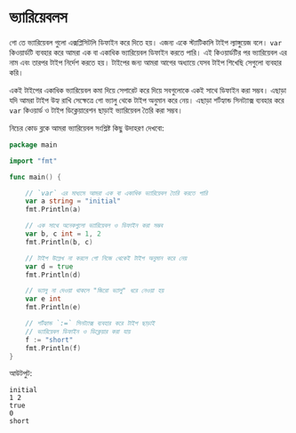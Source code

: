 # ভ্যারিয়েবলস

গো তে ভ্যারিয়েবল গুলো এক্সপ্লিসিটলি ডিফাইন করে দিতে হয়। এজন্য একে স্ট্যাটিকালি টাইপ ল্যাঙ্গুয়েজ বলে। `var` কিওয়ার্ডটি ব্যবহার করে আমরা এক বা একাধিক ভ্যারিয়েবল ডিফাইন করতে পারি। এই কিওয়ার্ডটির পর ভ্যারিয়েবল এর নাম এবং তারপর টাইপ নির্দেশ করতে হয়। টাইপের জন্য আমরা আগের অধ্যায়ে যেসব টাইপ শিখেছি সেগুলো ব্যবহার করি।

একই টাইপের একাধিক ভ্যারিয়েবল কমা দিয়ে সেপারেট করে দিয়ে সবগুলোকে একই সাথে ডিফাইন করা সম্ভব। এছাড়া যদি আমরা টাইপ উহ্য রাখি সেক্ষেত্রে গো ভ্যালু থেকে টাইপ অনুমান করে নেয়। এছাড়া শর্টহ্যান্ড সিনট্যাক্স ব্যবহার করে `var` কিওয়ার্ড ও টাইপ ডিক্লেয়ারেশন ছাড়াই ভ্যারিয়েবল তৈরি করা সম্ভব।

নিচের কোড ব্লকে আমরা ভ্যারিয়েবল সংশ্লিষ্ট কিছু উদাহরণ দেখবো:

```go
package main

import "fmt"

func main() {

    // `var` এর মাধ্যমে আমরা এক বা একাধিক ভ্যারিয়েবল তৈরি করতে পারি
    var a string = "initial"
    fmt.Println(a)

    // এক সাথে অনেকগুলো ভ্যারিয়েবল ও ডিফাইন করা সম্ভব 
    var b, c int = 1, 2
    fmt.Println(b, c)

    // টাইপ উল্লেখ না করলে গো নিজে থেকেই টাইপ অনুমান করে নেয়
    var d = true
    fmt.Println(d)

    // ভ্যালু না দেওয়া থাকলে "জিরো ভ্যালু" ধরে নেওয়া হয়
    var e int
    fmt.Println(e)

    // শর্টহ্যান্ড `:=` সিনট্যাক্স ব্যবহার করে টাইপ ছাড়াই 
    // ভ্যারিয়েবল ডিফাইন ও ডিক্লেয়ার করা যায়
    f := "short"
    fmt.Println(f)
}
```

আউটপুট:

```text
initial
1 2
true
0
short
```

